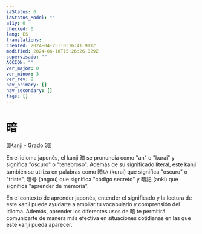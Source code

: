 ```yaml
---
iaStatus: 0
iaStatus_Model: ""
a11y: 0
checked: 0
lang: ES
translations: 
created: 2024-04-25T10:16:41.911Z
modified: 2024-06-10T15:26:26.029Z
supervisado: ""
ACCION: ""
ver_major: 0
ver_minor: 3
ver_rev: 2
nav_primary: []
nav_secondary: []
tags: []
---
```

# 暗

[[Kanji - Grado 3]]

En el idioma japonés, el kanji 暗 se pronuncia como "an" o "kurai" y significa "oscuro" o "tenebroso". Además de su significado literal, este kanji también se utiliza en palabras como 暗い (kurai) que significa "oscuro" o "triste", 暗号 (angou) que significa "código secreto" y 暗記 (anki) que significa "aprender de memoria". 

En el contexto de aprender japonés, entender el significado y la lectura de este kanji puede ayudarte a ampliar tu vocabulario y comprensión del idioma. Además, aprender los diferentes usos de 暗 te permitirá comunicarte de manera más efectiva en situaciones cotidianas en las que este kanji pueda aparecer.
